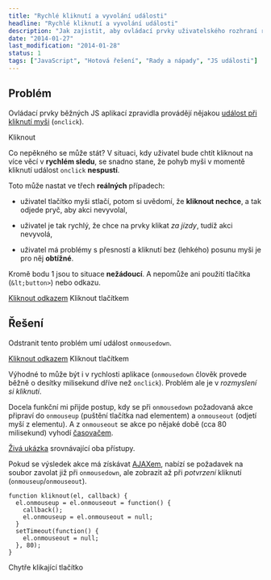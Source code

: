 ```yaml
---
title: "Rychlé kliknutí a vyvolání události"
headline: "Rychlé kliknutí a vyvolání události"
description: "Jak zajistit, aby ovládací prvky uživatelského rozhraní reagovaly správně i na rychlé kliknutí."
date: "2014-01-27"
last_modification: "2014-01-28"
status: 1
tags: ["JavaScript", "Hotová řešení", "Rady a nápady", "JS události"]
---
```


## Problém

Ovládací prvky běžných JS aplikací zpravidla provádějí nějakou [událost při kliknutí myši](/udalosti-mysi) (`onclick`).

  Kliknout

Co nepěkného se může stát? V situaci, kdy uživatel bude chtít kliknout na více věcí v **rychlém sledu**, se snadno stane, že pohyb myši v momentě kliknutí událost `onclick` **nespustí**.

Toto může nastat ve třech **reálných** případech:

  - uživatel tlačítko myši stlačí, potom si uvědomí, že **kliknout nechce**, a tak odjede pryč, aby akci nevyvolal,

  - uživatel je tak rychlý, že chce na prvky klikat *za jízdy*, tudíž akci nevyvolá,

  - uživatel má problémy s přesností a kliknutí bez (lehkého) posunu myši je pro něj **obtížné**.

Kromě bodu 1 jsou to situace **nežádoucí**. A nepomůže ani použití tlačítka (`&lt;button>`) nebo odkazu.

  [Kliknout odkazem](javascript:alert('Kliknuto'))
  Kliknout tlačítkem

## Řešení

Odstranit tento problém umí událost `onmousedown`.

  [Kliknout odkazem](javascript://akce)
  Kliknout tlačítkem

Výhodné to může být i v rychlosti aplikace (`onmousedown` člověk provede běžně o desítky milisekund dříve než `onclick`). Problém ale je v *rozmyslení si kliknutí*.

Docela funkční mi přijde postup, kdy se při `onmousedown` požadovaná akce připraví do `onmouseup` (puštění tlačítka nad elementem) a `onmouseout` (odjetí myší z elementu). A z `onmouseout` se akce po nějaké době (cca 80 milisekund) vyhodí [časovačem](/odpocitavani).

[Živá ukázka](http://kod.djpw.cz/ymbb) srovnávající oba přístupy.

Pokud se výsledek akce má získávat [AJAXem](/ajax), nabízí se požadavek na soubor zavolat již při `onmousedown`, ale zobrazit až při *potvrzení* kliknutí (`onmouseup`/`onmouseout`).

    function kliknout(el, callback) {
      el.onmouseup = el.onmouseout = function() {
        callback();
        el.onmouseup = el.onmouseout = null;
      } 
      setTimeout(function() {
        el.onmouseout = null;
      }, 80);
    }
  
  Chytře klikající tlačítko